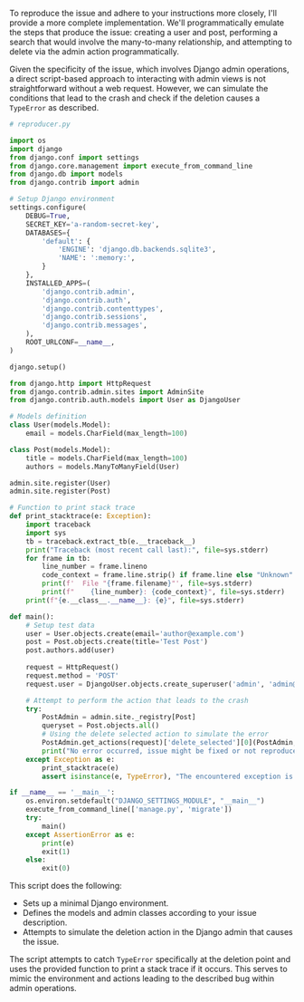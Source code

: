 To reproduce the issue and adhere to your instructions more closely, I'll provide a more complete implementation. We'll programmatically emulate the steps that produce the issue: creating a user and post, performing a search that would involve the many-to-many relationship, and attempting to delete via the admin action programmatically.

Given the specificity of the issue, which involves Django admin operations, a direct script-based approach to interacting with admin views is not straightforward without a web request. However, we can simulate the conditions that lead to the crash and check if the deletion causes a `TypeError` as described.

```python
# reproducer.py

import os
import django
from django.conf import settings
from django.core.management import execute_from_command_line
from django.db import models
from django.contrib import admin

# Setup Django environment
settings.configure(
    DEBUG=True,
    SECRET_KEY='a-random-secret-key',
    DATABASES={
        'default': {
            'ENGINE': 'django.db.backends.sqlite3',
            'NAME': ':memory:',
        }
    },
    INSTALLED_APPS=(
        'django.contrib.admin',
        'django.contrib.auth',
        'django.contrib.contenttypes',
        'django.contrib.sessions',
        'django.contrib.messages',
    ),
    ROOT_URLCONF=__name__,
)

django.setup()

from django.http import HttpRequest
from django.contrib.admin.sites import AdminSite
from django.contrib.auth.models import User as DjangoUser

# Models definition
class User(models.Model):
    email = models.CharField(max_length=100)

class Post(models.Model):
    title = models.CharField(max_length=100)
    authors = models.ManyToManyField(User)

admin.site.register(User)
admin.site.register(Post)

# Function to print stack trace
def print_stacktrace(e: Exception):
    import traceback
    import sys
    tb = traceback.extract_tb(e.__traceback__)
    print("Traceback (most recent call last):", file=sys.stderr)
    for frame in tb:
        line_number = frame.lineno
        code_context = frame.line.strip() if frame.line else "Unknown"
        print(f'  File "{frame.filename}"', file=sys.stderr)
        print(f"    {line_number}: {code_context}", file=sys.stderr)
    print(f"{e.__class__.__name__}: {e}", file=sys.stderr)

def main():
    # Setup test data
    user = User.objects.create(email='author@example.com')
    post = Post.objects.create(title='Test Post')
    post.authors.add(user)
    
    request = HttpRequest()
    request.method = 'POST'
    request.user = DjangoUser.objects.create_superuser('admin', 'admin@admin.com', 'password')

    # Attempt to perform the action that leads to the crash
    try:
        PostAdmin = admin.site._registry[Post]
        queryset = Post.objects.all()
        # Using the delete selected action to simulate the error
        PostAdmin.get_actions(request)['delete_selected'][0](PostAdmin, request, queryset)
        print("No error occurred, issue might be fixed or not reproduced.")
    except Exception as e:
        print_stacktrace(e)
        assert isinstance(e, TypeError), "The encountered exception is not the expected TypeError."

if __name__ == '__main__':
    os.environ.setdefault("DJANGO_SETTINGS_MODULE", "__main__")
    execute_from_command_line(['manage.py', 'migrate'])
    try:
        main()
    except AssertionError as e:
        print(e)
        exit(1)
    else:
        exit(0)
```

This script does the following:
- Sets up a minimal Django environment.
- Defines the models and admin classes according to your issue description.
- Attempts to simulate the deletion action in the Django admin that causes the issue.

The script attempts to catch `TypeError` specifically at the deletion point and uses the provided function to print a stack trace if it occurs. This serves to mimic the environment and actions leading to the described bug within admin operations.